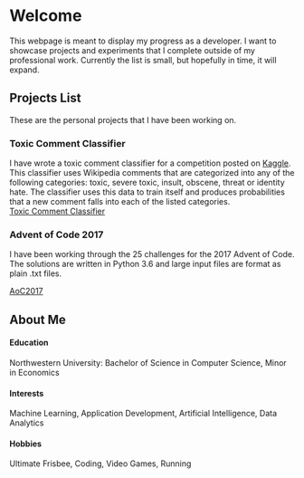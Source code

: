 # Welcome

This webpage is meant to display my progress as a developer. I want to showcase projects and experiments that I complete outside of my professional work. Currently the list is small, but hopefully in time, it will expand.

## Projects List
These are the personal projects that I have been working on.


### Toxic Comment Classifier
I have wrote a toxic comment classifier for a competition posted on [Kaggle](kaggle.com). This classifier uses Wikipedia comments that are categorized into any of the following categories: toxic, severe toxic, insult, obscene, threat or identity hate. The classifier uses this data to train itself and produces probabilities that a new comment falls into each of the listed categories.  
[Toxic Comment Classifier](https://kubz113.github.io/Toxic-Comment-Classification/)

### Advent of Code 2017
I have been working through the 25 challenges for the 2017 Advent of Code. The solutions are written in Python 3.6 and large input files are format as plain .txt files. 

[AoC2017](https://kubz113.github.io/adventOfCode2017/)


## About Me

#### Education

Northwestern University: Bachelor of Science in Computer Science, Minor in Economics

#### Interests

Machine Learning, Application Development, Artificial Intelligence, Data Analytics 

#### Hobbies

Ultimate Frisbee, Coding, Video Games, Running


